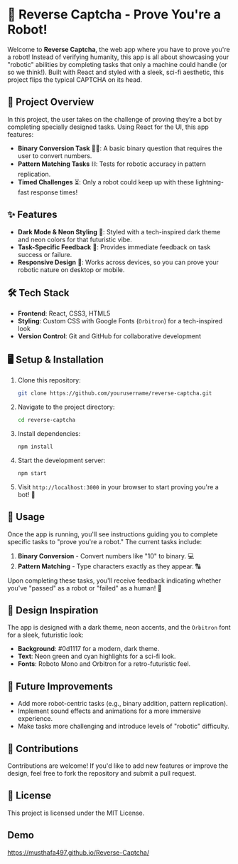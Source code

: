 # 🤖 **Reverse Captcha - Prove You're a Robot!**

Welcome to **Reverse Captcha**, the web app where you have to prove you're a robot! Instead of verifying humanity, this app is all about showcasing your "robotic" abilities by completing tasks that only a machine could handle (or so we think!). Built with React and styled with a sleek, sci-fi aesthetic, this project flips the typical CAPTCHA on its head.

## 🎯 **Project Overview**
In this project, the user takes on the challenge of proving they’re a bot by completing specially designed tasks. Using React for the UI, this app features:
- **Binary Conversion Task** 🧑‍💻: A basic binary question that requires the user to convert numbers.
- **Pattern Matching Tasks** ⛓️: Tests for robotic accuracy in pattern replication.
- **Timed Challenges** ⏳: Only a robot could keep up with these lightning-fast response times!

## ✨ **Features**
- **Dark Mode & Neon Styling** 🌌: Styled with a tech-inspired dark theme and neon colors for that futuristic vibe.
- **Task-Specific Feedback** 🎉: Provides immediate feedback on task success or failure.
- **Responsive Design** 📱: Works across devices, so you can prove your robotic nature on desktop or mobile.

## 🛠 **Tech Stack**
- **Frontend**: React, CSS3, HTML5
- **Styling**: Custom CSS with Google Fonts (`Orbitron`) for a tech-inspired look
- **Version Control**: Git and GitHub for collaborative development

## 🖥️ **Setup & Installation**
1. Clone this repository:
   ```bash
   git clone https://github.com/yourusername/reverse-captcha.git
   ```
2. Navigate to the project directory:
   ```bash
   cd reverse-captcha
   ```
3. Install dependencies:
   ```bash
   npm install
   ```
4. Start the development server:
   ```bash
   npm start
   ```
5. Visit `http://localhost:3000` in your browser to start proving you're a bot! 🤖

## 🚀 **Usage**
Once the app is running, you'll see instructions guiding you to complete specific tasks to "prove you're a robot." The current tasks include:
1. **Binary Conversion** - Convert numbers like "10" to binary. 💻
2. **Pattern Matching** - Type characters exactly as they appear. 🔠

Upon completing these tasks, you'll receive feedback indicating whether you've "passed" as a robot or "failed" as a human! 👾

## 🎨 **Design Inspiration**
The app is designed with a dark theme, neon accents, and the `Orbitron` font for a sleek, futuristic look:
- **Background**: #0d1117 for a modern, dark theme.
- **Text**: Neon green and cyan highlights for a sci-fi look.
- **Fonts**: Roboto Mono and Orbitron for a retro-futuristic feel.

## 🌟 **Future Improvements**
- Add more robot-centric tasks (e.g., binary addition, pattern replication).
- Implement sound effects and animations for a more immersive experience.
- Make tasks more challenging and introduce levels of "robotic" difficulty.

## 👥 **Contributions**
Contributions are welcome! If you'd like to add new features or improve the design, feel free to fork the repository and submit a pull request.

## 📝 **License**
This project is licensed under the MIT License.

## **Demo**
https://musthafa497.github.io/Reverse-Captcha/
